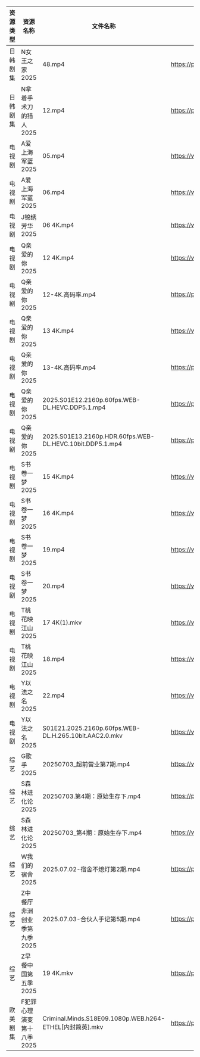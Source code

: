 | 资源类型 | 资源名称             | 文件名称                                                     | 分享链接                                 | 更新时间                |
| ---- | ---------------- | -------------------------------------------------------- | ------------------------------------ | ------------------- |
| 日韩剧集 | N女王之家2025        | 48.mp4                                                   | https://pan.quark.cn/s/a85463f38f49  | 2025-07-03 16:29:14 |
| 日韩剧集 | N拿着手术刀的猎人2025    | 12.mp4                                                   | https://pan.quark.cn/s/425671cbfbc3  | 2025-07-03 01:30:16 |
| 电视剧  | A爱上海军蓝2025       | 05.mp4                                                   | https://www.alipan.com/s/C9VbF9npT7d | 2025-07-03 21:03:18 |
| 电视剧  | A爱上海军蓝2025       | 06.mp4                                                   | https://www.alipan.com/s/C9VbF9npT7d | 2025-07-03 21:03:17 |
| 电视剧  | J锦绣芳华2025        | 06 4K.mp4                                                | https://www.alipan.com/s/qHQkseRBx2r | 2025-07-03 18:03:28 |
| 电视剧  | Q亲爱的你2025        | 12 4K.mp4                                                | https://www.alipan.com/s/MprfDaHXNYu | 2025-07-03 13:03:39 |
| 电视剧  | Q亲爱的你2025        | 12-4K.高码率.mp4                                            | https://pan.quark.cn/s/1daa10912099  | 2025-07-03 16:30:25 |
| 电视剧  | Q亲爱的你2025        | 13 4K.mp4                                                | https://www.alipan.com/s/MprfDaHXNYu | 2025-07-03 13:03:38 |
| 电视剧  | Q亲爱的你2025        | 13-4K.高码率.mp4                                            | https://pan.quark.cn/s/1daa10912099  | 2025-07-03 16:30:28 |
| 电视剧  | Q亲爱的你2025        | 2025.S01E12.2160p.60fps.WEB-DL.HEVC.DDP5.1.mp4           | https://pan.quark.cn/s/1daa10912099  | 2025-07-03 16:30:20 |
| 电视剧  | Q亲爱的你2025        | 2025.S01E13.2160p.HDR.60fps.WEB-DL.HEVC.10bit.DDP5.1.mp4 | https://pan.quark.cn/s/1daa10912099  | 2025-07-03 16:30:22 |
| 电视剧  | S书卷一梦2025        | 15 4K.mp4                                                | https://www.alipan.com/s/esC547vA1MK | 2025-07-03 00:03:47 |
| 电视剧  | S书卷一梦2025        | 16 4K.mp4                                                | https://www.alipan.com/s/esC547vA1MK | 2025-07-03 00:03:46 |
| 电视剧  | S书卷一梦2025        | 19.mp4                                                   | https://www.alipan.com/s/esC547vA1MK | 2025-07-03 21:03:48 |
| 电视剧  | S书卷一梦2025        | 20.mp4                                                   | https://www.alipan.com/s/esC547vA1MK | 2025-07-03 21:03:47 |
| 电视剧  | T桃花映江山2025       | 17 4K(1).mkv                                             | https://www.alipan.com/s/2b6AjmS7RVi | 2025-07-03 21:03:53 |
| 电视剧  | T桃花映江山2025       | 18.mp4                                                   | https://www.alipan.com/s/2b6AjmS7RVi | 2025-07-03 21:03:52 |
| 电视剧  | Y以法之名2025        | 22.mp4                                                   | https://www.alipan.com/s/pQdH7sxTrRw | 2025-07-03 21:03:58 |
| 电视剧  | Y以法之名2025        | S01E21.2025.2160p.60fps.WEB-DL.H.265.10bit.AAC2.0.mkv    | https://www.alipan.com/s/pQdH7sxTrRw | 2025-07-03 21:03:57 |
| 综艺   | G歌手2025          | 20250703_超前营业第7期.mp4                                     | https://www.alipan.com/s/BnAVvcGrxme | 2025-07-03 20:04:04 |
| 综艺   | S森林进化论2025       | 20250703.第4期：原始生存下.mp4                                   | https://pan.quark.cn/s/8327d6c716a3  | 2025-07-03 16:42:07 |
| 综艺   | S森林进化论2025       | 20250703_第4期：原始生存下.mp4                                   | https://www.alipan.com/s/aan2jEB4eLz | 2025-07-03 14:04:23 |
| 综艺   | W我们的宿舍2025       | 2025.07.02-宿舍不熄灯第2期.mp4                                  | https://pan.quark.cn/s/f9a388d84b7d  | 2025-07-03 16:42:55 |
| 综艺   | Z中餐厅非洲创业季第九季2025 | 2025.07.03-合伙人手记第5期.mp4                                  | https://pan.quark.cn/s/b593f5a4180b  | 2025-07-03 16:43:17 |
| 综艺   | Z早餐中国第五季2025     | 19 4K.mkv                                                | https://pan.quark.cn/s/8bf6a96b483b  | 2025-07-03 16:39:08 |
| 欧美剧集 | F犯罪心理演变第十八季2025  | Criminal.Minds.S18E09.1080p.WEB.h264-ETHEL[内封简英].mkv     | https://pan.quark.cn/s/38a701ac585c  | 2025-07-03 16:22:27 |

